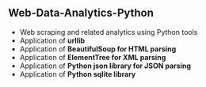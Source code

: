 ## Web-Data-Analytics-Python
* Web scraping and related analytics using Python tools
* Application of **urllib**
* Application of **BeautifulSoup for HTML parsing**
* Application of **ElementTree for XML parsing**
* Application of **Python json library for JSON parsing**
* Application of **Python sqlite library**
